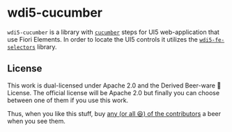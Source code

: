 # wdi5-cucumber

`wdi5-cucumber` is a library with [`cucumber`](https://cucumber.io/) steps for UI5 web-application that use Fiori Elements. In order to locate the UI5 controls it utilizes the [`wdi5-fe-selectors`](https://github.com/ui5-community/wdi5-fe-selectors) library.

## License

This work is dual-licensed under Apache 2.0 and the Derived Beer-ware 🍺 License. The official license will be Apache 2.0 but finally you can choose between one of them if you use this work.

Thus, when you like this stuff, buy [any (or all 😆) of the contributors](https://github.com/ui5-community/wdi5-cucumber/graphs/contributors) a beer when you see them.
